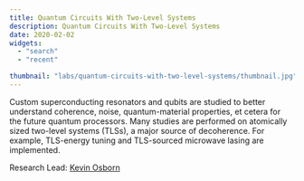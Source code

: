 ```yaml
---
title: Quantum Circuits With Two-Level Systems
description: Quantum Circuits With Two-Level Systems
date: 2020-02-02
widgets:
  - "search"
  - "recent"

thumbnail: "labs/quantum-circuits-with-two-level-systems/thumbnail.jpg" # Thumbnail image
---
```

Custom superconducting resonators and qubits are studied to better understand coherence, noise, quantum-material properties, et cetera for the future quantum processors. Many studies are performed on atomically sized two-level systems (TLSs), a major source of decoherence. For example, TLS-energy tuning and TLS-sourced microwave lasing are implemented.

Research Lead: [Kevin Osborn](https://www.physics.umd.edu/~kosborn/)